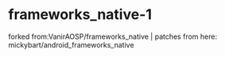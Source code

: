 # frameworks_native-1
forked from:VanirAOSP/frameworks_native   |   patches from here: mickybart/android_frameworks_native
